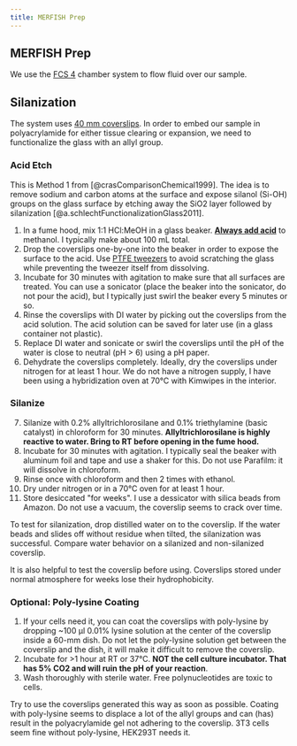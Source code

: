 ```yaml
---
title: MERFISH Prep
---
```


## MERFISH Prep

We use the [FCS 4](https://bioptechs.com/fcs-chamber-system/) chamber system to flow fluid over our sample.

## Silanization

The system uses [40 mm coverslips](https://bioptechs.com/product/40mmcoverslips/).
In order to embed our sample in polyacrylamide for either tissue clearing or expansion,
we need to functionalize the glass with an allyl group.

### Acid Etch

This is Method 1 from [@crasComparisonChemical1999]. The idea is to remove sodium and carbon atoms at the surface and expose silanol (Si-OH) groups on the glass surface by etching away the SiO2 layer followed by silanization [@a.schlechtFunctionalizationGlass2011].

1. In a fume hood, mix 1:1 HCl:MeOH in a glass beaker. [**Always add acid**](https://www.thoughtco.com/do-you-add-acid-to-water-608152) to methanol.
I typically make about 100 mL total.
2. Drop the coverslips one-by-one into the beaker in order to expose the surface to the acid. Use [PTFE tweezers](https://www.tedpella.com/Tweezers_html/pelco-pro.aspx) to avoid scratching the glass while preventing the tweezer itself from dissolving.
3. Incubate for 30 minutes with agitation to make sure that all surfaces are treated. You can use a sonicator (place the beaker into the sonicator, do not pour the acid), but I typically just swirl the beaker every 5 minutes or so.
4. Rinse the coverslips with DI water by picking out the coverslips from the acid solution.
The acid solution can be saved for later use (in a glass container not plastic).
5. Replace DI water and sonicate or swirl the coverslips until the pH of the water is close to neutral (pH > 6) using a pH paper.
6. Dehydrate the coverslips completely. Ideally, dry the coverslips under nitrogen for at least 1 hour. We do not have a nitrogen supply, I have been using a hybridization oven at 70°C with Kimwipes in the interior.

### Silanize

7. Silanize with 0.2% allyltrichlorosilane and 0.1% triethylamine (basic catalyst) in chloroform for 30 minutes. **Allyltrichlorosilane is highly reactive to water. Bring to RT before opening in the fume hood.**
8. Incubate for 30 minutes with agitation. I typically seal the beaker with aluminum foil and tape and use a shaker for this. Do not use Parafilm: it will dissolve in chloroform.
9. Rinse once with chloroform and then 2 times with ethanol.
10. Dry under nitrogen or in a 70°C oven for at least 1 hour.
11. Store desiccated "for weeks". I use a dessicator with silica beads from Amazon. Do not use a vacuum, the coverslip seems to crack over time.

To test for silanization, drop distilled water on to the coverslip.
If the water beads and slides off without residue when tilted, the silanization was successful.
Compare water behavior on a silanized and non-silanized coverslip.

It is also helpful to test the coverslip before using.
Coverslips stored under normal atmosphere for weeks lose their hydrophobicity.

### Optional: Poly-lysine Coating

1. If your cells need it, you can coat the coverslips with poly-lysine by dropping ~100 μl 0.01% lysine solution at the center of the coverslip inside a 60-mm dish.
Do not let the poly-lysine solution get between the coverslip and the dish, it will make it difficult to remove the coverslip.
2. Incubate for >1 hour at RT or 37°C. **NOT the cell culture incubator. That has 5% CO2 and will ruin the pH of your reaction**.
3. Wash thoroughly with sterile water. Free polynucleotides are toxic to cells.

Try to use the coverslips generated this way as soon as possible. Coating with poly-lysine seems to displace a lot of the allyl groups and can (has) result in the polyacrylamide gel not adhering to the coverslip. 3T3 cells seem fine without poly-lysine, HEK293T needs it.
